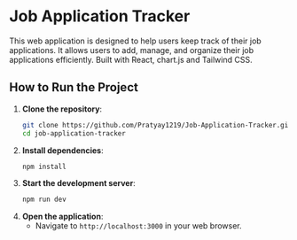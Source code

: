 # **Job Application Tracker**

This web application is designed to help users keep track of their job applications. It allows users to add, manage, and organize their job applications efficiently. Built with React, chart.js and Tailwind CSS.

## **How to Run the Project**
1. **Clone the repository**:
    ```bash
    git clone https://github.com/Pratyay1219/Job-Application-Tracker.git
    cd job-application-tracker
    ```
2. **Install dependencies**:
    ```bash
    npm install
    ```
3. **Start the development server**:
    ```bash
    npm run dev
    ```
4. **Open the application**:
   - Navigate to `http://localhost:3000` in your web browser.
